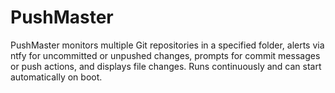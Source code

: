 # PushMaster
PushMaster monitors multiple Git repositories in a specified folder, alerts via ntfy for uncommitted or unpushed changes, prompts for commit messages or push actions, and displays file changes. Runs continuously and can start automatically on boot.
